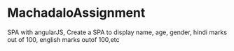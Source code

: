 # MachadaloAssignment
SPA with angularJS, Create a SPA to display name, age, gender, hindi marks out of 100, english marks outof 100,etc
